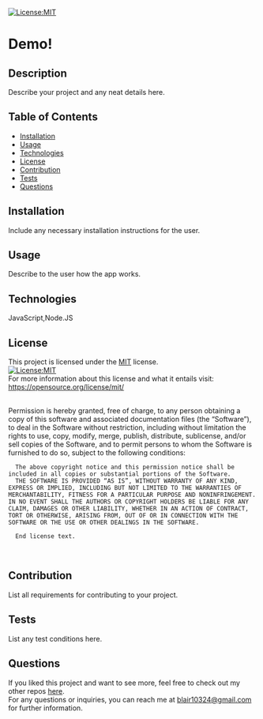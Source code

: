 
  [![License:MIT](https://img.shields.io/badge/License-MIT-yellow.svg)](https://opensource.org/licenses/MIT)
  # Demo!
    
  ## Description
  Describe your project and any neat details here.
  
  ## Table of Contents
  - [Installation](#installation)
  - [Usage](#usage)
  - [Technologies](#technologies)
  - [License](#license)
  - [Contribution](#contribution)
  - [Tests](#tests)
  - [Questions](#questions)

  ## Installation
  Include any necessary installation instructions for the user.
    
  ## Usage
  Describe to the user how the app works.

  ## Technologies
  JavaScript,Node.JS
  
  ## License
  This project is licensed under the [MIT](https://opensource.org/license/mit/) license. 
  <br>
  [![License:MIT](https://img.shields.io/badge/License-MIT-yellow.svg)](https://opensource.org/licenses/MIT)
  <br>
  For more information about this license and what it entails visit: https://opensource.org/license/mit/
  
  <br>
  Permission is hereby granted, free of charge, to any person obtaining a copy of this software and associated documentation files (the “Software”), to deal in the Software without restriction, including without limitation the rights to use, copy, modify, merge, publish, distribute, sublicense, and/or sell copies of the Software, and to permit persons to whom the Software is furnished to do so, subject to the following conditions:

      The above copyright notice and this permission notice shall be included in all copies or substantial portions of the Software.
      THE SOFTWARE IS PROVIDED “AS IS”, WITHOUT WARRANTY OF ANY KIND, EXPRESS OR IMPLIED, INCLUDING BUT NOT LIMITED TO THE WARRANTIES OF MERCHANTABILITY, FITNESS FOR A PARTICULAR PURPOSE AND NONINFRINGEMENT. IN NO EVENT SHALL THE AUTHORS OR COPYRIGHT HOLDERS BE LIABLE FOR ANY CLAIM, DAMAGES OR OTHER LIABILITY, WHETHER IN AN ACTION OF CONTRACT, TORT OR OTHERWISE, ARISING FROM, OUT OF OR IN CONNECTION WITH THE SOFTWARE OR THE USE OR OTHER DEALINGS IN THE SOFTWARE.
      
      End license text.
  <br>
  
  ## Contribution
  List all requirements for contributing to your project.
  
  ## Tests
  List any test conditions here.
  
  ## Questions
  If you liked this project and want to see more, feel free to check out my 
  other repos [here](https://github.com/blairrrrwho).  <br>
  For any questions or inquiries, you can reach me at blair10324@gmail.com for further information.
